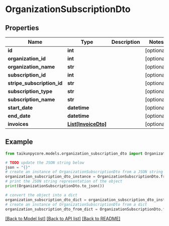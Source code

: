# OrganizationSubscriptionDto


## Properties

Name | Type | Description | Notes
------------ | ------------- | ------------- | -------------
**id** | **int** |  | [optional] 
**organization_id** | **int** |  | [optional] 
**organization_name** | **str** |  | [optional] 
**subscription_id** | **int** |  | [optional] 
**stripe_subscription_id** | **str** |  | [optional] 
**subscription_type** | **str** |  | [optional] 
**subscription_name** | **str** |  | [optional] 
**start_date** | **datetime** |  | [optional] 
**end_date** | **datetime** |  | [optional] 
**invoices** | [**List[InvoiceDto]**](InvoiceDto.md) |  | [optional] 

## Example

```python
from taikunpycore.models.organization_subscription_dto import OrganizationSubscriptionDto

# TODO update the JSON string below
json = "{}"
# create an instance of OrganizationSubscriptionDto from a JSON string
organization_subscription_dto_instance = OrganizationSubscriptionDto.from_json(json)
# print the JSON string representation of the object
print(OrganizationSubscriptionDto.to_json())

# convert the object into a dict
organization_subscription_dto_dict = organization_subscription_dto_instance.to_dict()
# create an instance of OrganizationSubscriptionDto from a dict
organization_subscription_dto_from_dict = OrganizationSubscriptionDto.from_dict(organization_subscription_dto_dict)
```
[[Back to Model list]](../README.md#documentation-for-models) [[Back to API list]](../README.md#documentation-for-api-endpoints) [[Back to README]](../README.md)


